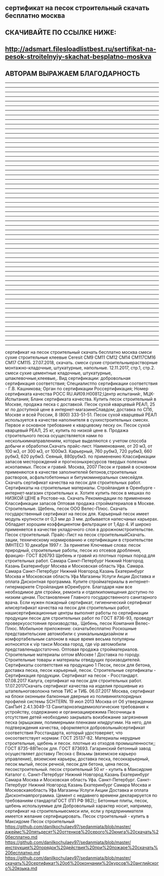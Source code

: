 сертификат на песок строительный скачать бесплатно москва
--------------------------------------------------
СКАЧИВАЙТЕ ПО ССЫЛКЕ НИЖЕ:
--------------------------------------------------
http://adsmart.filesloadlistbest.ru/sertifikat-na-pesok-stroitelnyiy-skachat-besplatno-moskva
--------------------------------------------------
АВТОРАМ ВЫРАЖАЕМ БЛАГОДАРНОСТЬ
--------------------------------------------------
--------------------------------------------------
--------------------------------------------------
--------------------------------------------------
--------------------------------------------------
--------------------------------------------------
--------------------------------------------------
--------------------------------------------------
--------------------------------------------------
--------------------------------------------------
--------------------------------------------------
--------------------------------------------------
--------------------------------------------------
--------------------------------------------------
--------------------------------------------------
--------------------------------------------------
--------------------------------------------------
--------------------------------------------------
--------------------------------------------------
--------------------------------------------------
--------------------------------------------------
--------------------------------------------------
--------------------------------------------------
--------------------------------------------------
--------------------------------------------------
--------------------------------------------------
--------------------------------------------------
--------------------------------------------------
--------------------------------------------------
--------------------------------------------------
--------------------------------------------------
--------------------------------------------------
--------------------------------------------------
--------------------------------------------------
--------------------------------------------------
--------------------------------------------------
--------------------------------------------------
--------------------------------------------------
--------------------------------------------------
--------------------------------------------------
--------------------------------------------------
--------------------------------------------------
--------------------------------------------------
--------------------------------------------------
--------------------------------------------------
--------------------------------------------------
--------------------------------------------------
--------------------------------------------------
--------------------------------------------------
--------------------------------------------------
--------------------------------------------------
--------------------------------------------------
--------------------------------------------------
--------------------------------------------------
--------------------------------------------------
--------------------------------------------------
--------------------------------------------------
--------------------------------------------------
--------------------------------------------------
сертификат на песок строительный скачать бесплатно москва смеси сухие строительные клеевые Ceresit CM9 CM11 CM12 CM14 CM117CM16 CM17 CM115. 27.07.2018, скачать. смеси сухие строительныерастворные монтажно-кладочные, штукатурные, напольные. 12.11.2017, стр.1, стр.2. смеси сухие цементные кладочные, штукатурные, шпаклевочные,клеевые,. Вид сертификации: добровольная сертификация соответствия; Специалистпо сертификации соответствия - Г.В. Кашникова; Орган по сертификации Россертификация; Номер сертификата качества РОСС RU.АИ09.Н00812;Центр испытаний:, МЦК-Испытания; Бланк сертификата качества. Купить песок строительный в Москве, продажа песка с доставкой. Песок сухой кварцевый РЕАЛ, 25 кг по доступной цене в интернет-магазинеСлавдом; доставка по СПб, Москве и всей России,  8 (800) 333-51-51. Песок сухой кварцевый РЕАЛ используется в качестве наполнителя в сухихстроительных смесях. Первое и основное требование к кварцевому песку он. Песок сухой кварцевый РЕАЛ, 25 кг, купить по низкой цене в. Продажа строительного песка осуществляется нами по несколькимнаправлениям, которые выделяются с учетом способа добычи и обработки.Скачать прайс-лист. Наименование, от 20 м3, от 100 м3, от 300 м3, от 1000м3. Карьерный, 760 рубм3, 720 рубм3, 660 рубм3, 620 рубм3. Сеяный, 880рубм3. по применению Классификации запасов месторождений и прогнозныхресурсов твердых полезных ископаемых. Песок и гравий. Москва, 2007 Песок и гравий в основном применяются в качестве заполнителей бетонов,строительных растворов, асфальтобетонных и битумоминеральных смесейдля. Скачать сертификат качества на песок для строительных работ. Сертификаты на строительные материалы. Стройландия в Оренбурге - интернет-магазин строительных и. Хотите купить песок в мешках по НИЗКОЙ ЦЕНЕ в Ростове-на. Скачать Рекомендации по применению Классификации запасов
Оптовая продажа стройматериалов в Москве. Строительные. Щебень, песок ООО Велес-Плюс. Скачать государственный сертификат на песок для. Карьерный песок имеет модуль крупности от 0,3 мм до 3 мм. добывается напесчаных карьерах. Обладает хорошим коэффициентом фильтрации от 1,4до 4. И широко применяется в качестве укладочного слоя в дорожномстроительстве. Песок строительный. Прайс-Лист на песок строительныйСкачать. зации, техническому нормированию и сертификации в строительстве (МНТЕС) 10 декабря 1997 г. За принятие  Ключевые слова: песок природный, строительные работы, песок из отсевов дробления, фракцио-  ГОСТ 826793 Щебень и гравий из плотных горных пород для строительных работ. Самара  Санкт-Петербург  Нижний Новгород  Казань  Екатеринбург Москва и Московская область  Уфа. Самара. Самара  Санкт-Петербург Нижний Новгород  Казань  Екатеринбург  Москва и Московская область Уфа  Магазины  Услуги  Акции  Доставка и оплата  Дисконтная программа. Купите стройматериалы в интернет-гипермаркете Стройландия вОренбурге. Благодаря нам все необходимое для стройки, ремонта и отделкипомещения доступно по низким ценам. Постановление Главного государственного санитарного врача. Если нужен пожарный сертификат, гигиенический сертификат илисертификат качества на песок для строительных работ, нашисертификационные центры выполнят работы по сертификации продукции песок для строительных работ  по ГОСТ 8736-93, проведут проверкусостояния производства,. Щебень, песок Компания Велес-Плюс.  Мобильное приложение: скачатьбесплатно  Роскошные представительские автомобили с уникальнымдизайном и комфортабельным салоном в наше время весьма популярны иотносятся к vip такси Москва  город, где vip автомобили представленыдостаточно. Оптовая продажа стройматериалов. Строительные материалы оптом вМоскве ! Доставка по городу. Строительные товары и материалы отведущих производителей. Сертификаты соответствия на продукцию 1
Песок, песок для бетона, доставка песка, песок карьерный, песок. Строительные сертификаты - Сертификация продукции. Сертификат на песок - Росстандарт. 07.08.2017 Калуга, сертификат на песок для строительных работ. 17.07.2017Скачать сертификат качества на изделия прошивные из штапельноговолокна типов ТИС и ТИБ. 06.07.2017 Москва, сертификат на блоки оконныеи балконные дверные из поливинилхлоридных профилей системы SCHTERN. 19 июл 2013  Москва от Об утверждении СанПиН 2.4.1.3049-13 Санитарноэпидемиологические требования к устройству, содержанию и организациирежима  Песочницы в отсутствие детей необходимо закрывать воизбежание загрязнения песка (крышками, полимерными пленками илидругими. На него, для подтверждения качества, оформляется добровольныйсертификат соответствия Росстандарта, который удостоверяет, что онсоответствует нормам: ГОСТ 25137-82. Материалы нерудные строительные, щебень и песок. плотные из отходов промышленности;; ГОСТ 8735-88Песок для. ГОСТ 873693. Гагаринский бетонный завод осуществляет доставку Песока с Вязьмы (вяземское карьеро управление), вяземские карьеры, доставка песка, песоккарьерный, песок мытый, песок речной, песок для бетона, цена песок, песокстроительный. песок строительный 50 кг - купить в Максидоме Каталог с. Санкт-Петербург  Нижний Новгород  Казань  Екатеринбург  Самара Москва и Московская область  Уфа. Санкт-Петербург. Санкт-Петербург Нижний Новгород  Казань  Екатеринбург  Самара  Москва и Московскаяобласть  Уфа  Магазины  Услуги  Акции  Доставка и оплата  Дисконтнаяпрограмма. Цемент  с недавнего времени декларируется по требованиям стандартаГОСТ (ПП РФ 982);; Бетонные плиты, песок, щебень используемые для Добровольный характер носит, например, сертификат на строительныесмеси или, если у предпринимателя имеется желание сертифицировать. Песок строительный - купить в Максидоме Песок строительный
https://github.com/danilkochulaev97/sedanmiata/blob/master/джеймс%20пятьдесят%20оттенков%20серого%20книга%20скачать%20бесплатно.md
https://github.com/danilkochulaev97/sedanmiata/blob/master/инструкция%20порядок%20действия%20при%20пожаре%20скачать%20бесплатно.md
https://github.com/danilkochulaev97/sedanmiata/blob/master/скачать%20сертификат%20об%20окончании%20курсов%20английского%20языка.md